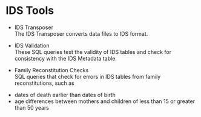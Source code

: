 # IDS Tools
   
- IDS Transposer   
The IDS Transposer converts data files to IDS format.   
   
- IDS Validation  
These SQL queries test the validity of IDS tables and check for consistency with the IDS Metadata table.   
   
- Family Reconstitution Checks   
SQL queries that check for errors in IDS tables from family reconstitutions, such as   
* dates of death earlier than dates of birth 
* age differences between mothers and children of less than 15 or greater than 50 years 
